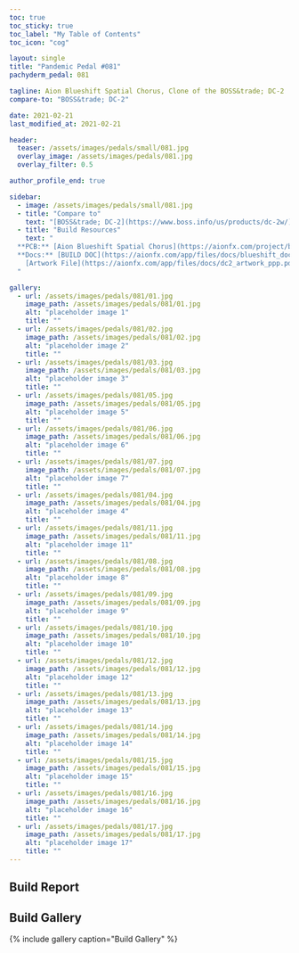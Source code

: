 ```yaml
---
toc: true
toc_sticky: true
toc_label: "My Table of Contents"
toc_icon: "cog"

layout: single
title: "Pandemic Pedal #081"
pachyderm_pedal: 081

tagline: Aion Blueshift Spatial Chorus, Clone of the BOSS&trade; DC-2
compare-to: "BOSS&trade; DC-2"

date: 2021-02-21
last_modified_at: 2021-02-21

header:
  teaser: /assets/images/pedals/small/081.jpg
  overlay_image: /assets/images/pedals/081.jpg
  overlay_filter: 0.5

author_profile_end: true

sidebar:
  - image: /assets/images/pedals/small/081.jpg
  - title: "Compare to"
    text: "[BOSS&trade; DC-2](https://www.boss.info/us/products/dc-2w/)"
  - title: "Build Resources"
    text: "
  **PCB:** [Aion Blueshift Spatial Chorus](https://aionfx.com/project/blueshift-spatial-chorus/)<br>
  **Docs:** [BUILD DOC](https://aionfx.com/app/files/docs/blueshift_documentation.pdf),
    [Artwork File](https://aionfx.com/app/files/docs/dc2_artwork_ppp.pdf)
  "

gallery:
  - url: /assets/images/pedals/081/01.jpg
    image_path: /assets/images/pedals/081/01.jpg
    alt: "placeholder image 1"
    title: ""
  - url: /assets/images/pedals/081/02.jpg
    image_path: /assets/images/pedals/081/02.jpg
    alt: "placeholder image 2"
    title: ""
  - url: /assets/images/pedals/081/03.jpg
    image_path: /assets/images/pedals/081/03.jpg
    alt: "placeholder image 3"
    title: ""
  - url: /assets/images/pedals/081/05.jpg
    image_path: /assets/images/pedals/081/05.jpg
    alt: "placeholder image 5"
    title: ""
  - url: /assets/images/pedals/081/06.jpg
    image_path: /assets/images/pedals/081/06.jpg
    alt: "placeholder image 6"
    title: ""
  - url: /assets/images/pedals/081/07.jpg
    image_path: /assets/images/pedals/081/07.jpg
    alt: "placeholder image 7"
    title: ""
  - url: /assets/images/pedals/081/04.jpg
    image_path: /assets/images/pedals/081/04.jpg
    alt: "placeholder image 4"
    title: ""
  - url: /assets/images/pedals/081/11.jpg
    image_path: /assets/images/pedals/081/11.jpg
    alt: "placeholder image 11"
    title: ""
  - url: /assets/images/pedals/081/08.jpg
    image_path: /assets/images/pedals/081/08.jpg
    alt: "placeholder image 8"
    title: ""
  - url: /assets/images/pedals/081/09.jpg
    image_path: /assets/images/pedals/081/09.jpg
    alt: "placeholder image 9"
    title: ""
  - url: /assets/images/pedals/081/10.jpg
    image_path: /assets/images/pedals/081/10.jpg
    alt: "placeholder image 10"
    title: ""
  - url: /assets/images/pedals/081/12.jpg
    image_path: /assets/images/pedals/081/12.jpg
    alt: "placeholder image 12"
    title: ""
  - url: /assets/images/pedals/081/13.jpg
    image_path: /assets/images/pedals/081/13.jpg
    alt: "placeholder image 13"
    title: ""
  - url: /assets/images/pedals/081/14.jpg
    image_path: /assets/images/pedals/081/14.jpg
    alt: "placeholder image 14"
    title: ""
  - url: /assets/images/pedals/081/15.jpg
    image_path: /assets/images/pedals/081/15.jpg
    alt: "placeholder image 15"
    title: ""
  - url: /assets/images/pedals/081/16.jpg
    image_path: /assets/images/pedals/081/16.jpg
    alt: "placeholder image 16"
    title: ""
  - url: /assets/images/pedals/081/17.jpg
    image_path: /assets/images/pedals/081/17.jpg
    alt: "placeholder image 17"
    title: ""
---
```


## Build Report

## Build Gallery

{% include gallery caption="Build Gallery" %}